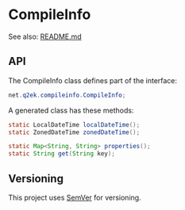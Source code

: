 # CompileInfo

See also: [README.md](README.md)

## API

The CompileInfo class defines part of the interface:
```java
net.q2ek.compileinfo.CompileInfo;
```

A generated class has these methods:
```java
static LocalDateTime localDateTime();
static ZonedDateTime zonedDateTime();

static Map<String, String> properties();
static String get(String key);
```

## Versioning

This project uses [SemVer](http://semver.org/) for versioning.
